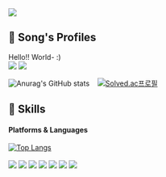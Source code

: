 <img src = "https://capsule-render.vercel.app/api?type=waving&color=0:ed9d0b,100:f94001&height=180&section=header&text=Developer%20Song%20%F0%9F%91%8B&fontSize=32&animation=fadeIn&fontAlignY=36&fontColor=ffffff"/>

## :pushpin: Song's Profiles
Hello!! World- :)<br>
<img src="https://img.shields.io/badge/BLOG-000000?style=flat&logo=Notion&logoColor=white"/> <img src="https://img.shields.io/badge/reoiy14@gmail.com-EA4335?style=flat&logo=Gmail&logoColor=white"/><br>

![Anurag's GitHub stats](https://github-readme-stats.vercel.app/api?username=Sarwins&show_icons=true&theme=dracula)&nbsp;&nbsp;&nbsp;
[![Solved.ac프로필](http://mazassumnida.wtf/api/v2/generate_badge?boj=Sarwins)](https://solved.ac/Sarwins)

## :star2: Skills
#### Platforms & Languages<br>
[![Top Langs](https://github-readme-stats.vercel.app/api/top-langs/?username=Sarwins&layout=compact)](https://github.com/Sarwins/github-readme-stats)<br><br>
<img src="https://img.shields.io/badge/-A8B9CC?style=flat&logo=C&logoColor=white"/> <img src="https://img.shields.io/badge/Python-3776AB?style=flat&logo=Python&logoColor=white"/> <img src="https://img.shields.io/badge/TensorFlow-FF6F00?style=flat&logo=TensorFlow&logoColor=white"/> <img src="https://img.shields.io/badge/Html5-E34F26?style=flat&logo=Html5&logoColor=white"/> <img src="https://img.shields.io/badge/CSS3-1572B6?style=flat&logo=CSS3&logoColor=white"/> <img src="https://img.shields.io/badge/Android-3DDC84?style=flat&logo=Android&logoColor=white"/> <img src="https://img.shields.io/badge/Swift-F05138?style=flat&logo=Swift&logoColor=white"/>
